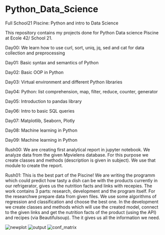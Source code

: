 # Python_Data_Science
Full School21 Piscine: Python and intro to Data Science

This repository contains my projects done for Python Data science Piscine at Ecole 42/ School 21.

Day00: We learn how to use curl, sort, uniq, jq, sed and cat for data collection and preprocessing

Day01: Basic syntax and semantics of Python

Day02: Basic OOP in Python

Day03: Virtual environment and different Python libraries

Day04: Python: list comprehension, map, filter, reduce, counter, generator

Day05: Introduction to pandas library

Day06: Intro to basic SQL queries

Day07: Matplotlib, Seaborn, Plotly

Day08: Machine learning in Python

Day09: Machine learning in Python

Rush00: We are creating first analytical report in jupyter notebook. We analyze data from the given Mpvielens database. For this purpose we create classes and methods (description is given in subject). We use that module to create the report.

Rush01: This is the best part of the Piscine! We are writing the programm which could predict how tasty a dish can be with the products currently in our refrigerator, gives us the nutrition facts and links with recepies. The work contains 3 parts: research, development and the program itself. For the researchwe prepare data from given files. We use some algorithms of regression and classification and choose the best one. In the development we create classes and methods which will use the created model, connect to the given links and get the nutrition facts of the product (using the API) and recipes (via Beautifulsoup). The it gives us all the information we need.

![newplot](https://user-images.githubusercontent.com/84127497/194544593-3f8c1e5e-fe81-4b68-8bcc-dbec7bbd8e64.png)
![output](https://user-images.githubusercontent.com/84127497/194544596-22993ce5-6753-4f9b-9751-f2198c81bac1.png)
![conf_matrix](https://user-images.githubusercontent.com/84127497/194710109-62a2df49-f9b4-4a21-a64e-18808865af9f.png)
